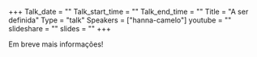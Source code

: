 +++
Talk_date = ""
Talk_start_time = ""
Talk_end_time = ""
Title = "A ser definida"
Type = "talk"
Speakers = ["hanna-camelo"]
youtube = ""
slideshare = ""
slides = ""
+++

Em breve mais informações!